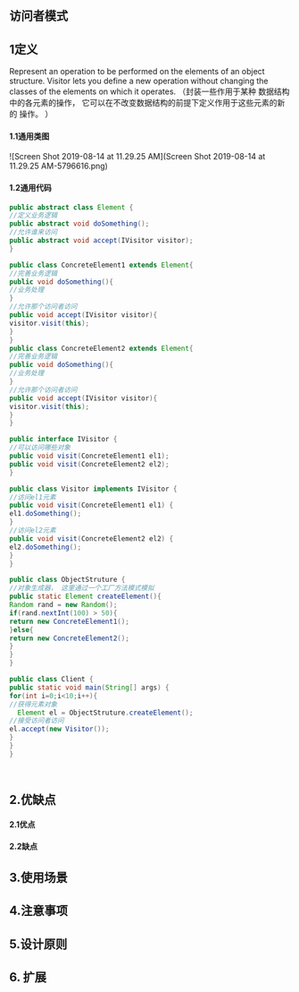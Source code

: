 ## 访问者模式

## 1定义

Represent an operation to be performed on the elements of an object structure. Visitor lets you define a new operation without changing the classes of the elements on which it operates. （封装一些作用于某种
数据结构中的各元素的操作， 它可以在不改变数据结构的前提下定义作用于这些元素的新的
操作。 ）

#### 1.1通用类图

![Screen Shot 2019-08-14 at 11.29.25 AM](Screen Shot 2019-08-14 at 11.29.25 AM-5796616.png)

#### 1.2通用代码

```java
public abstract class Element {
//定义业务逻辑
public abstract void doSomething();
//允许谁来访问
public abstract void accept(IVisitor visitor);
}
```

```java
public class ConcreteElement1 extends Element{
//完善业务逻辑
public void doSomething(){
//业务处理
}
//允许那个访问者访问
public void accept(IVisitor visitor){
visitor.visit(this);
}
}
public class ConcreteElement2 extends Element{
//完善业务逻辑
public void doSomething(){
//业务处理
}
//允许那个访问者访问
public void accept(IVisitor visitor){
visitor.visit(this);
}
}
```

```java
public interface IVisitor {
//可以访问哪些对象
public void visit(ConcreteElement1 el1);
public void visit(ConcreteElement2 el2);
}
```

```java
public class Visitor implements IVisitor {
//访问el1元素
public void visit(ConcreteElement1 el1) {
el1.doSomething();
}
//访问el2元素
public void visit(ConcreteElement2 el2) {
el2.doSomething();
}
}
```

```java
public class ObjectStruture {
//对象生成器， 这里通过一个工厂方法模式模拟
public static Element createElement(){
Random rand = new Random();
if(rand.nextInt(100) > 50){
return new ConcreteElement1();
}else{
return new ConcreteElement2();
}
}
}
```

```java
public class Client {
public static void main(String[] args) {
for(int i=0;i<10;i++){
//获得元素对象
  Element el = ObjectStruture.createElement();
//接受访问者访问
el.accept(new Visitor());
}
}
}
```

```java

```

```java

```

## 2.优缺点

#### 2.1优点

#### 2.2缺点

## 3.使用场景

## 4.注意事项

## 5.设计原则

## 6.  扩展

#####  